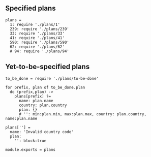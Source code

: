 Specified plans
---------------

    plans =
      1: require './plans/1'
      239: require './plans/239'
      33: require './plans/33'
      41: require './plans/41'
      590: require './plans/590'
      62: require './plans/62'
      # 94: require './plans/94'

Yet-to-be-specified plans
-------------------------

    to_be_done = require './plans/to-be-done'

    for prefix, plan of to_be_done.plan
      do (prefix,plan) ->
        plans[prefix] ?=
          name: plan.name
          country: plan.country
          plan: {}
          # '': min:plan.min, max:plan.max, country: plan.country, name:plan.name

    plans[''] =
      name: 'Invalid country code'
      plan:
        '': block:true

    module.exports = plans
